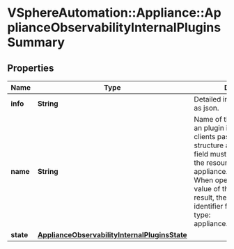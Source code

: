 # VSphereAutomation::Appliance::ApplianceObservabilityInternalPluginsSummary

## Properties
Name | Type | Description | Notes
------------ | ------------- | ------------- | -------------
**info** | **String** | Detailed info about the plugin as json. | 
**name** | **String** | Name of the plugin which also an plugin identifier. When clients pass a value of this structure as a parameter, the field must be an identifier for the resource type: appliance.observability.plugin. When operations return a value of this structure as a result, the field will be an identifier for the resource type: appliance.observability.plugin. | 
**state** | [**ApplianceObservabilityInternalPluginsState**](ApplianceObservabilityInternalPluginsState.md) |  | 


